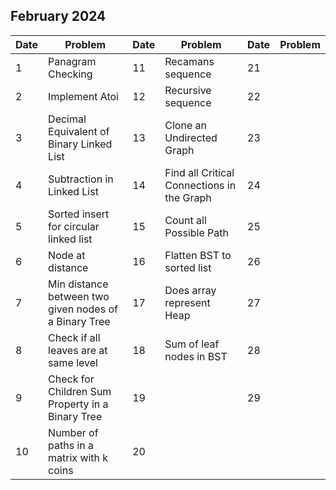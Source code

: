 ## February 2024

| Date | Problem                                               | Date | Problem                                    | Date | Problem |
| ---- | ----------------------------------------------------- | ---- | ------------------------------------------ | ---- | ------- |
| 1    | Panagram Checking                                     | 11   | Recamans sequence                          | 21   |         |
| 2    | Implement Atoi                                        | 12   | Recursive sequence                         | 22   |         |
| 3    | Decimal Equivalent of Binary Linked List              | 13   | Clone an Undirected Graph                  | 23   |         |
| 4    | Subtraction in Linked List                            | 14   | Find all Critical Connections in the Graph | 24   |         |
| 5    | Sorted insert for circular linked list                | 15   | Count all Possible Path                    | 25   |         |
| 6    | Node at distance                                      | 16   | Flatten BST to sorted list                 | 26   |         |
| 7    | Min distance between two given nodes of a Binary Tree | 17   | Does array represent Heap                  | 27   |         |
| 8    | Check if all leaves are at same level                 | 18   | Sum of leaf nodes in BST                   | 28   |         |
| 9    | Check for Children Sum Property in a Binary Tree      | 19   |                                            | 29   |         |
| 10   | Number of paths in a matrix with k coins              | 20   |                                            |      |         |
